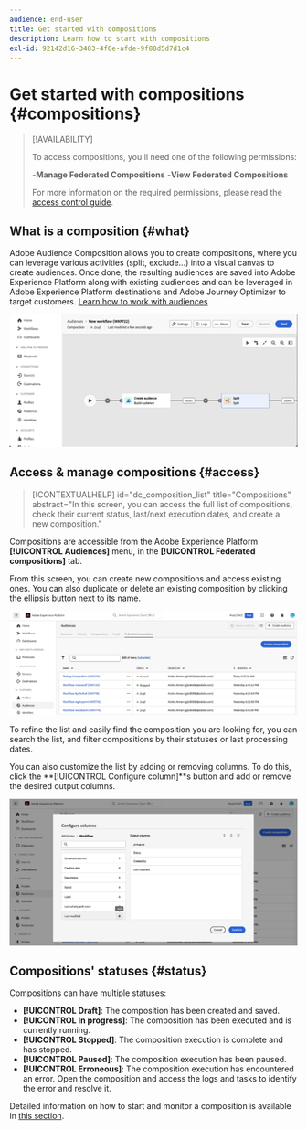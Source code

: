 ```yaml
---
audience: end-user
title: Get started with compositions
description: Learn how to start with compositions
exl-id: 92142d16-3483-4f6e-afde-9f88d5d7d1c4
---
```

# Get started with compositions {#compositions}

>[!AVAILABILITY]
>
>To access compositions, you'll need one of the following permissions:
>
>-**Manage Federated Compositions**
>-**View Federated Compositions**
>
>For more information on the required permissions, please read the [access control guide](/help/governance-privacy-security/access-control.md).

## What is a composition {#what}

Adobe Audience Composition allows you to create compositions, where you can leverage various activities (split, exclude…) into a visual canvas to create audiences. Once done, the resulting audiences are saved into Adobe Experience Platform along with existing audiences and can be leveraged in Adobe Experience Platform destinations and Adobe Journey Optimizer to target customers. [Learn how to work with audiences](../start/audiences.md)

![](assets/composition-example.png)

## Access & manage compositions {#access}

>[!CONTEXTUALHELP]
>id="dc_composition_list"
>title="Compositions"
>abstract="In this screen, you can access the full list of compositions, check their current status, last/next execution dates, and create a new composition."

Compositions are accessible from the Adobe Experience Platform **[!UICONTROL Audiences]** menu, in the **[!UICONTROL Federated compositions]** tab.

From this screen, you can create new compositions and access existing ones. You can also duplicate or delete an existing composition by clicking the ellipsis button next to its name.

![](assets/compositions-list.png)

To refine the list and easily find the composition you are looking for, you can search the list, and filter compositions by their statuses or last processing dates.

You can also customize the list by adding or removing columns. To do this, click the **[!UICONTROL Configure column]**s button and add or remove the desired output columns.

![](assets/compositions-columns.png)

## Compositions' statuses {#status}

Compositions can have multiple statuses:

* **[!UICONTROL Draft]**: The composition has been created and saved.
* **[!UICONTROL In progress]**: The composition has been executed and is currently running.
* **[!UICONTROL Stopped]**: The composition execution is complete and has stopped.
* **[!UICONTROL Paused]**: The composition execution has been paused.
* **[!UICONTROL Erroneous]**: The composition execution has encountered an error. Open the composition and access the logs and tasks to identify the error and resolve it.

Detailed information on how to start and monitor a composition is available in [this section](../compositions/start-monitor-composition.md).
